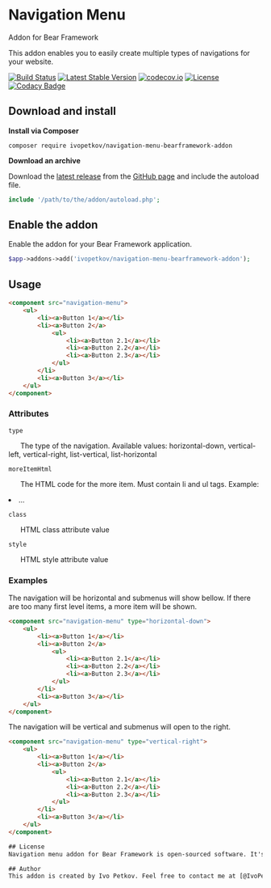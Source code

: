# Navigation Menu
Addon for Bear Framework

This addon enables you to easily create multiple types of navigations for your website.

[![Build Status](https://travis-ci.org/ivopetkov/navigation-menu-bearframework-addon.svg)](https://travis-ci.org/ivopetkov/navigation-menu-bearframework-addon)
[![Latest Stable Version](https://poser.pugx.org/ivopetkov/navigation-menu-bearframework-addon/v/stable)](https://packagist.org/packages/ivopetkov/navigation-menu-bearframework-addon)
[![codecov.io](https://codecov.io/github/ivopetkov/navigation-menu-bearframework-addon/coverage.svg?branch=master)](https://codecov.io/github/ivopetkov/navigation-menu-bearframework-addon?branch=master)
[![License](https://poser.pugx.org/ivopetkov/navigation-menu-bearframework-addon/license)](https://packagist.org/packages/ivopetkov/navigation-menu-bearframework-addon)
[![Codacy Badge](https://api.codacy.com/project/badge/Grade/c3d43639c8594403b8063549ce6e87eb)](https://www.codacy.com/app/ivo_2/navigation-menu-bearframework-addon)

## Download and install

**Install via Composer**

```shell
composer require ivopetkov/navigation-menu-bearframework-addon
```

**Download an archive**

Download the [latest release](https://github.com/ivopetkov/navigation-menu-bearframework-addon/releases) from the [GitHub page](https://github.com/ivopetkov/navigation-menu-bearframework-addon) and include the autoload file.
```php
include '/path/to/the/addon/autoload.php';
```

## Enable the addon
Enable the addon for your Bear Framework application.

```php
$app->addons->add('ivopetkov/navigation-menu-bearframework-addon');
```


## Usage

```html
<component src="navigation-menu">
    <ul>
        <li><a>Button 1</a></li>
        <li><a>Button 2</a>
            <ul>
                <li><a>Button 2.1</a></li>
                <li><a>Button 2.2</a></li>
                <li><a>Button 2.3</a></li>
            </ul>
        </li>
        <li><a>Button 3</a></li>
    </ul>
</component>
```

### Attributes

`type`

&nbsp;&nbsp;&nbsp;&nbsp;&nbsp;&nbsp;The type of the navigation. Available values: horizontal-down, vertical-left, vertical-right, list-vertical, list-horizontal

`moreItemHtml`

&nbsp;&nbsp;&nbsp;&nbsp;&nbsp;&nbsp;The HTML code for the more item. Must contain li and ul tags. Example: <li><a>...</a><ul></ul></li>

`class`

&nbsp;&nbsp;&nbsp;&nbsp;&nbsp;&nbsp;HTML class attribute value

`style`

&nbsp;&nbsp;&nbsp;&nbsp;&nbsp;&nbsp;HTML style attribute value

### Examples

The navigation will be horizontal and submenus will show bellow. If there are too many first level items, a more item will be shown.
```html
<component src="navigation-menu" type="horizontal-down">
    <ul>
        <li><a>Button 1</a></li>
        <li><a>Button 2</a>
            <ul>
                <li><a>Button 2.1</a></li>
                <li><a>Button 2.2</a></li>
                <li><a>Button 2.3</a></li>
            </ul>
        </li>
        <li><a>Button 3</a></li>
    </ul>
</component>
```

The navigation will be vertical and submenus will open to the right.
```html
<component src="navigation-menu" type="vertical-right">
    <ul>
        <li><a>Button 1</a></li>
        <li><a>Button 2</a>
            <ul>
                <li><a>Button 2.1</a></li>
                <li><a>Button 2.2</a></li>
                <li><a>Button 2.3</a></li>
            </ul>
        </li>
        <li><a>Button 3</a></li>
    </ul>
</component>

## License
Navigation menu addon for Bear Framework is open-sourced software. It's free to use under the MIT license. See the [license file](https://github.com/ivopetkov/navigation-menu-bearframework-addon/blob/master/LICENSE) for more information.

## Author
This addon is created by Ivo Petkov. Feel free to contact me at [@IvoPetkovCom](https://twitter.com/IvoPetkovCom) or [ivopetkov.com](https://ivopetkov.com).
